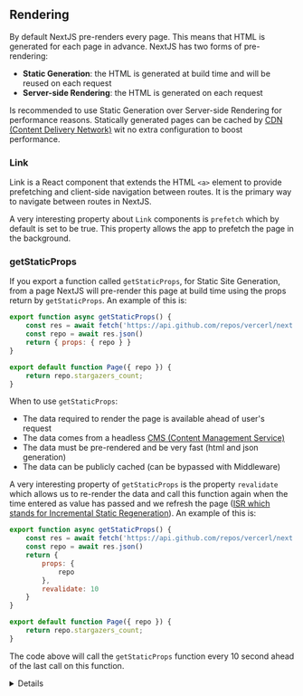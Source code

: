 ## Rendering
By default NextJS pre-renders every page. This means that HTML is generated for each page in advance.
NextJS has two forms of pre-rendering:
- **Static Generation**: the HTML is generated at build time and will be reused on each request
- **Server-side Rendering**: the HTML is generated on each request

Is recommended to use Static Generation over Server-side Rendering for performance reasons. Statically generated pages can be cached by [CDN (Content Delivery Network)](https://www.cloudflare.com/learning/cdn/what-is-a-cdn/) wit no extra configuration to boost performance.
### Link
Link is a React component that extends the HTML `<a>` element to provide prefetching and client-side navigation between routes. It is the primary way to navigate between routes in NextJS.

A very interesting property about `Link` components is `prefetch` which by default is set to be true. This property allows the app to prefetch the page in the background.

### getStaticProps
If you export a function called `getStaticProps`, for Static Site Generation, from a page NextJS will pre-render this page at build time using the props return by `getStaticProps`.
An example of this is:
```js
export function async getStaticProps() {
	const res = await fetch('https://api.github.com/repos/vercerl/next.js')
	const repo = await res.json()
	return { props: { repo } }
}

export default function Page({ repo }) {
	return repo.stargazers_count;
}

```

When to use `getStaticProps`:
- The data required to render the page is available ahead of user's request
- The data comes from a headless [CMS (Content Management Service)](https://kinsta.com/knowledgebase/content-management-system/)
- The data must be pre-rendered and be very fast (html and json generation)
- The data can be publicly cached (can be bypassed with Middleware)

A very interesting property of `getStaticProps` is the property `revalidate` which allows us to re-render the data and call this function again when the time entered as value has passed and we refresh the page ([ISR which stands for Incremental Static Regeneration](https://nextjs.org/docs/pages/building-your-application/rendering/incremental-static-regeneration)). An example of this is:
```js
export function async getStaticProps() {
	const res = await fetch('https://api.github.com/repos/vercerl/next.js')
	const repo = await res.json()
	return { 
		props: { 
			repo 
		},
		revalidate: 10
	}
}

export default function Page({ repo }) {
	return repo.stargazers_count;
}

```
The code above will call the `getStaticProps` function every 10 second ahead of the last call on this function.



<details>
	<h1 style="display: inline-block"><summary>Want to ruin the surprise?</summary></h1>
	
```javascript 
	export async function getServerSideProps(context) {
		const res = await fetch('https://api.github.com/repos/vercerl/next.js')
		const data = await res.json()
	
		if (!data) {
			return {
				notFound: true
			}
		}
	
		return { 
			props: { 
				repo 
			}
		}
	}
	
```

</details>
